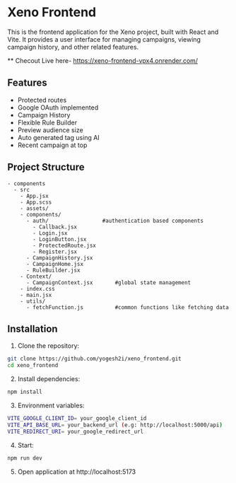 # Xeno Frontend

This is the frontend application for the Xeno project, built with React and Vite. It provides a user interface for managing campaigns, viewing campaign history, and other related features.

** Checout Live here- https://xeno-frontend-vpx4.onrender.com/

## Features

* Protected routes
* Google OAuth implemented
* Campaign History
* Flexible Rule Builder
* Preview audience size
* Auto generated tag using AI
* Recent campaign at top



## Project Structure
```
- components
  - src
    - App.jsx
    - App.scss
    - assets/
    - components/
      - auth/                 #authentication based components
        - Callback.jsx
        - Login.jsx
        - LoginButton.jsx
        - ProtectedRoute.jsx
        - Register.jsx
      - CampaignHistory.jsx     
      - CampaignHome.jsx
      - RuleBuilder.jsx
    - Context/
      - CampaignContext.jsx       #global state management
    - index.css
    - main.jsx
    - utils/
      - fetchFunction.js          #common functions like fetching data

```


## Installation

1. Clone the repository:
```sh
git clone https://github.com/yogesh2i/xeno_frontend.git
cd xeno_frontend
```

2. Install dependencies:
```sh
npm install
```

3. Environment variables:
```sh
VITE_GOOGLE_CLIENT_ID= your_google_client_id
VITE_API_BASE_URL= your_backend_url (e.g: http://localhost:5000/api)
VITE_REDIRECT_URI= your_google_redirect_url
```

4. Start:
```sh
npm run dev
```

5. Open application at http://localhost:5173

